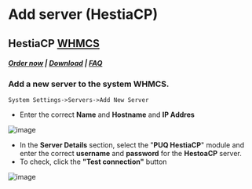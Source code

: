 # Add server (HestiaCP)

## HestiaCP **[WHMCS](https://puqcloud.com/link.php?id=77)**

##### [Order now](https://puqcloud.com/index.php?rp=/store/whmcs-module-hestiacp) | [Download](https://download.puqcloud.com/WHMCS/servers/PUQ_WHMCS-HestiaCP/) | [FAQ](https://faq.puqcloud.com/) 

### Add a new server to the system WHMCS.

```
System Settings->Servers->Add New Server
```

- Enter the correct **Name** and **Hostname** and **IP Addres**

![image](https://user-images.githubusercontent.com/81689153/234526071-a868ed38-bf0d-4a52-b3fe-8cf5de86fd2d.png)

- In the **Server Details** section, select the "**PUQ HestiaCP**" module and enter the correct **username** and **password** for the **HestoaCP** server.
- To check, click the **"Test connection"** button

![image](https://user-images.githubusercontent.com/81689153/234526171-bcff566a-b855-40ae-9700-994d2ce6e0bd.png)

